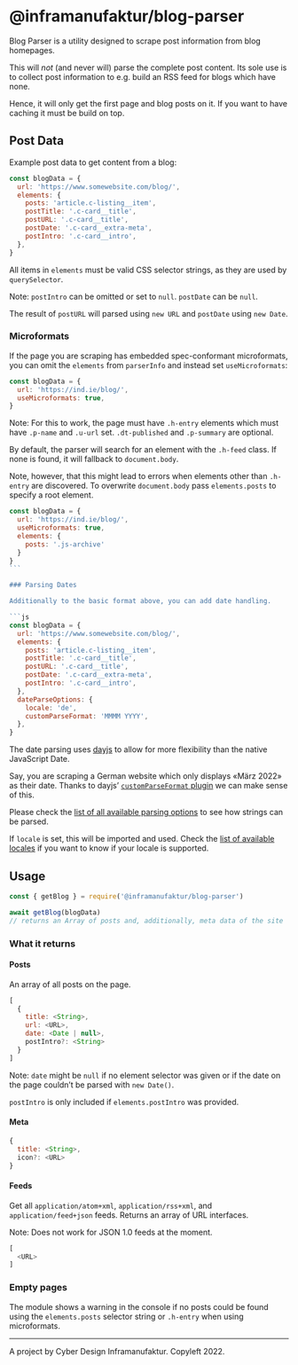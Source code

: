 # @inframanufaktur/blog-parser

Blog Parser is a utility designed to scrape post information from blog homepages.

This will _not_ (and never will) parse the complete post content. Its sole use is to collect post information to e.g. build an RSS feed for blogs which have none.

Hence, it will only get the first page and blog posts on it. If you want to have caching it must be build on top.

## Post Data

Example post data to get content from a blog:

```js
const blogData = {
  url: 'https://www.somewebsite.com/blog/',
  elements: {
    posts: 'article.c-listing__item',
    postTitle: '.c-card__title',
    postURL: '.c-card__title',
    postDate: '.c-card__extra-meta',
    postIntro: '.c-card__intro',
  },
}
```

All items in `elements` must be valid CSS selector strings, as they are used by `querySelector`.

Note: `postIntro` can be omitted or set to `null`. `postDate` can be `null`.

The result of `postURL` will parsed using `new URL` and `postDate` using `new Date`.

### Microformats

If the page you are scraping has embedded spec-conformant microformats, you can omit the `elements` from `parserInfo` and instead set `useMicroformats`:

```js
const blogData = {
  url: 'https://ind.ie/blog/',
  useMicroformats: true,
}
```

Note: For this to work, the page must have `.h-entry` elements which must have `.p-name` and `.u-url` set. `.dt-published` and `.p-summary` are optional.

By default, the parser will search for an element with the `.h-feed` class. If none is found, it will fallback to `document.body`.

Note, however, that this might lead to errors when elements other than `.h-entry` are discovered. To overwrite `document.body` pass `elements.posts` to specify a root element.

````js
const blogData = {
  url: 'https://ind.ie/blog/',
  useMicroformats: true,
  elements: {
    posts: '.js-archive'
  }
}
```

### Parsing Dates

Additionally to the basic format above, you can add date handling.

```js
const blogData = {
  url: 'https://www.somewebsite.com/blog/',
  elements: {
    posts: 'article.c-listing__item',
    postTitle: '.c-card__title',
    postURL: '.c-card__title',
    postDate: '.c-card__extra-meta',
    postIntro: '.c-card__intro',
  },
  dateParseOptions: {
    locale: 'de',
    customParseFormat: 'MMMM YYYY',
  },
}
````

The date parsing uses [dayjs](https://day.js.org/) to allow for more flexibility than the native JavaScript Date.

Say, you are scraping a German website which only displays «März 2022» as their date. Thanks to dayjs’ [`customParseFormat` plugin](https://day.js.org/docs/en/plugin/custom-parse-format) we can make sense of this.

Please check the [list of all available parsing options](https://day.js.org/docs/en/parse/string-format#list-of-all-available-parsing-tokens) to see how strings can be parsed.

If `locale` is set, this will be imported and used. Check the [list of available locales](https://github.com/iamkun/dayjs/tree/dev/src/locale) if you want to know if your locale is supported.

## Usage

```js
const { getBlog } = require('@inframanufaktur/blog-parser')

await getBlog(blogData)
// returns an Array of posts and, additionally, meta data of the site
```

### What it returns

#### Posts

An array of all posts on the page.

```js
[
  {
    title: <String>,
    url: <URL>,
    date: <Date | null>,
    postIntro?: <String>
  }
]
```

Note: `date` might be `null` if no element selector was given or if the date on the page couldn’t be parsed with `new Date()`.

`postIntro` is only included if `elements.postIntro` was provided.

#### Meta

```js
{
  title: <String>,
  icon?: <URL>
}
```

#### Feeds

Get all `application/atom+xml`, `application/rss+xml`, and `application/feed+json` feeds. Returns an array of URL interfaces.

Note: Does not work for JSON 1.0 feeds at the moment.

```js
[
  <URL>
]
```

### Empty pages

The module shows a warning in the console if no posts could be found using the `elements.posts` selector string or `.h-entry` when using microformats.

---

A project by Cyber Design Inframanufaktur. Copyleft 2022.
